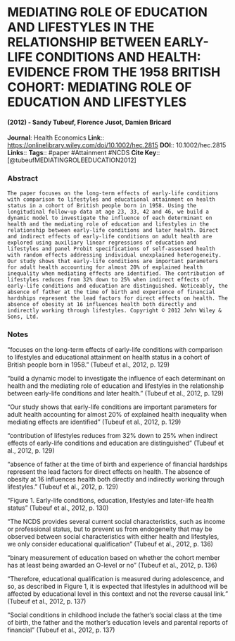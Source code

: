 # MEDIATING ROLE OF EDUCATION AND LIFESTYLES IN THE RELATIONSHIP BETWEEN EARLY-LIFE CONDITIONS AND HEALTH: EVIDENCE FROM THE 1958 BRITISH COHORT: MEDIATING ROLE OF EDUCATION AND LIFESTYLES
#### (2012) - Sandy Tubeuf, Florence Jusot, Damien Bricard
**Journal**: Health Economics
**Link**:: https://onlinelibrary.wiley.com/doi/10.1002/hec.2815
**DOI**:: 10.1002/hec.2815
**Links**:: 
**Tags**:: #paper #Attainment #NCDS 
**Cite Key**:: [@tubeufMEDIATINGROLEEDUCATION2012]

### Abstract

```
The paper focuses on the long-term effects of early-life conditions with comparison to lifestyles and educational attainment on health status in a cohort of British people born in 1958. Using the longitudinal follow-up data at age 23, 33, 42 and 46, we build a dynamic model to investigate the influence of each determinant on health and the mediating role of education and lifestyles in the relationship between early-life conditions and later health. Direct and indirect effects of early-life conditions on adult health are explored using auxiliary linear regressions of education and lifestyles and panel Probit specifications of self-assessed health with random effects addressing individual unexplained heterogeneity. Our study shows that early-life conditions are important parameters for adult health accounting for almost 20% of explained health inequality when mediating effects are identified. The contribution of lifestyles reduces from 32% down to 25% when indirect effects of early-life conditions and education are distinguished. Noticeably, the absence of father at the time of birth and experience of financial hardships represent the lead factors for direct effects on health. The absence of obesity at 16 influences health both directly and indirectly working through lifestyles. Copyright © 2012 John Wiley & Sons, Ltd.
```

### Notes

“focuses on the long-term effects of early-life conditions with comparison to lifestyles and educational attainment on health status in a cohort of British people born in 1958.” (Tubeuf et al., 2012, p. 129)

“build a dynamic model to investigate the influence of each determinant on health and the mediating role of education and lifestyles in the relationship between early-life conditions and later health.” (Tubeuf et al., 2012, p. 129)

“Our study shows that early-life conditions are important parameters for adult health accounting for almost 20% of explained health inequality when mediating effects are identified” (Tubeuf et al., 2012, p. 129)

“contribution of lifestyles reduces from 32% down to 25% when indirect effects of early-life conditions and education are distinguished” (Tubeuf et al., 2012, p. 129)

“absence of father at the time of birth and experience of financial hardships represent the lead factors for direct effects on health. The absence of obesity at 16 influences health both directly and indirectly working through lifestyles.” (Tubeuf et al., 2012, p. 129)

“Figure 1. Early-life conditions, education, lifestyles and later-life health status” (Tubeuf et al., 2012, p. 130)

“The NCDS provides several current social characteristics, such as income or professional status, but to prevent us from endogeneity that may be observed between social characteristics with either health and lifestyles, we only consider educational qualification” (Tubeuf et al., 2012, p. 136)

“binary measurement of education based on whether the cohort member has at least being awarded an O-level or no” (Tubeuf et al., 2012, p. 136)

“Therefore, educational qualification is measured during adolescence, and so, as described in Figure 1, it is expected that lifestyles in adulthood will be affected by educational level in this context and not the reverse causal link.” (Tubeuf et al., 2012, p. 137)

“Social conditions in childhood include the father’s social class at the time of birth, the father and the mother’s education levels and parental reports of financial” (Tubeuf et al., 2012, p. 137)
